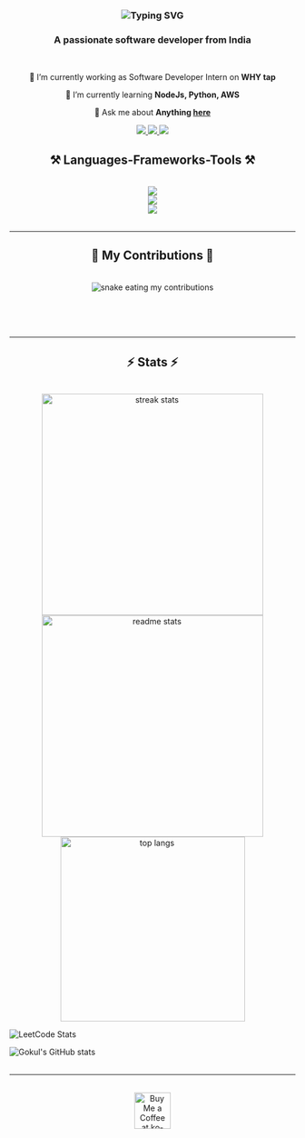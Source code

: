 <!-- <img align="right" src="https://visitor-badge.laobi.icu/badge?page_id=gokulappavu" /><br> -->

<div align="center">
        <h3>
            <img src="https://readme-typing-svg.herokuapp.com?font=Fira+Code&weight=500&size=25&duration=4000&pause=1000&center=true&vCenter=true&width=1200&lines=Hi+There!+%F0%9F%91%8B;I'm+Gokul!" alt="Typing SVG" />
        </h3>
        <h3>A passionate software developer from India</h3>
</div><br/>

<div align="center">
 
 🔭 I’m currently working as Software Developer Intern on **WHY tap**
 
 🌱 I’m currently learning **NodeJs, Python, AWS**

💬 Ask me about **Anything [here](https://github.com/gokulappavu/gokulappavu/issues)**

 </div>
 
<div align="center"> 
  <a href="https://linkedin.com/in/gokulappavu" target="_blank">
    <img src="https://img.shields.io/badge/LinkedIn-0077B5?style=for-the-badge&logo=linkedin&logoColor=white" target="_blank" />
  </a>
    <a href="mailto:gokulraj2780@gmail.com">
    <img src="https://img.shields.io/badge/Gmail-333333?style=for-the-badge&logo=gmail&logoColor=red" />
  </a>
  <a href="https://" target="_blank">
     <img src="https://img.shields.io/badge/Portfolio-FF5722?style=for-the-badge&logo=todoist&logoColor=white" target="_blank" /> 
  </a>
</div>


<div align="center">
    <h2 align="center">⚒️ Languages-Frameworks-Tools ⚒️</h2><br/>
    <img src="https://skillicons.dev/icons?i=html,css,javascript,java,python,dart,linux"/><br>
    <img src="https://skillicons.dev/icons?i=figma,bootstrap,react,nodejs,git" /><br>
    <img src="https://skillicons.dev/icons?i=androidstudio,flutter,vscode,eclipse,mongodb,mysql,github"/><br>
</div>

<br/>
<hr/>

<div align="center">
  <h2>🐍 My Contributions 🐍</h2>
  <br>
  <img alt="snake eating my contributions" src="https://raw.githubusercontent.com/gokulappavu/gokulappavu/output/github-contribution-grid-snake.svg" />
  
  <br/><br/><br/>
</div>

<hr/>

<h2 align="center">⚡ Stats ⚡</h2>
<br>
<div align=center>
  <img width=390 src="https://github-readme-streak-stats-salesp07.vercel.app/?user=salesp07&count_private=true&theme=react&border_radius=10" alt="streak stats"/>
  <img width=390 src="https://github-readme-stats-salesp07.vercel.app/api?username=salesp07&count_private=true&show_icons=true&theme=react&rank_icon=github&border_radius=10" alt="readme stats" />
  <br/>
  <img width=325 align="center" src="https://github-readme-stats-salesp07.vercel.app/api/top-langs/?username=salesp07&hide=HTML&langs_count=8&layout=compact&theme=react&border_radius=10&size_weight=0.5&count_weight=0.5&exclude_repo=github-readme-stats" alt="top langs" />
  <br/>

</div>

![LeetCode Stats](https://leetcard.jacoblin.cool/gokul-appavu?theme=dark&font=Vidaloka&ext=heatmap)

![Gokul's GitHub stats](https://github-readme-stats.vercel.app/api?username=gokulappavu-r&theme=dark&show_icons=true&&hide=issues,contribs)
<br/><br/>

<hr/>

<br/>

<div align="center">
<a href='https://ko-fi.com/V7V4RAK9C' target='_blank'><img height='64' style='border:0px;height:64px;' src='https://storage.ko-fi.com/cdn/kofi1.png?v=3' border='0' alt='Buy Me a Coffee at ko-fi.com' /></a>
</div>

<br/>
